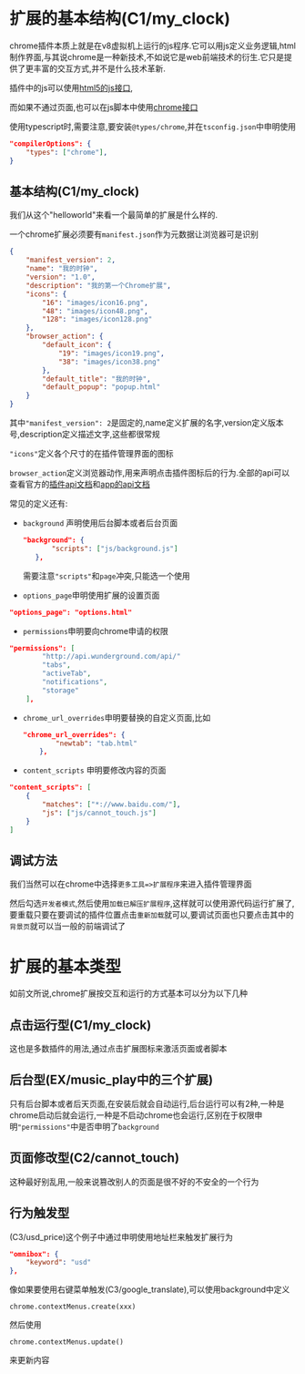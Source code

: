 # 扩展的基本结构(C1/my_clock)

chrome插件本质上就是在v8虚拟机上运行的js程序.它可以用js定义业务逻辑,html制作界面,与其说chrome是一种新技术,不如说它是web前端技术的衍生.它只是提供了更丰富的交互方式,并不是什么技术革新.

插件中的js可以使用[html5的js接口](http://html5index.org/),

而如果不通过页面,也可以在js脚本中使用[chrome接口](https://developer.chrome.com/extensions/api_index)

使用typescript时,需要注意,要安装`@types/chrome`,并在`tsconfig.json`中申明使用

```json
"compilerOptions": {
    "types": ["chrome"],
}
```


## 基本结构(C1/my_clock)

我们从这个"helloworld"来看一个最简单的扩展是什么样的.

一个chrome扩展必须要有`manifest.json`作为元数据让浏览器可是识别

```json
{
    "manifest_version": 2,
    "name": "我的时钟",
    "version": "1.0",
    "description": "我的第一个Chrome扩展",
    "icons": {
        "16": "images/icon16.png",
        "48": "images/icon48.png",
        "128": "images/icon128.png"
    },
    "browser_action": {
        "default_icon": {
            "19": "images/icon19.png",
            "38": "images/icon38.png"
        },
        "default_title": "我的时钟",
        "default_popup": "popup.html"
    }
}
```

其中`"manifest_version": 2`是固定的,name定义扩展的名字,version定义版本号,description定义描述文字,这些都很常规

`"icons"`定义各个尺寸的在插件管理界面的图标


`browser_action`定义浏览器动作,用来声明点击插件图标后的行为.全部的api可以查看官方的[插件api文档](https://developer.chrome.com/extensions/manifest)和[app的api文档](https://developer.chrome.com/apps/manifest)


常见的定义还有:

+ `background` 声明使用后台脚本或者后台页面

    ```json
    "background": {
           "scripts": ["js/background.js"]
       },
    ```
    需要注意`"scripts"`和`page`冲突,只能选一个使用

+ `options_page`申明使用扩展的设置页面

```json
"options_page": "options.html"
```

+ `permissions`申明要向chrome申请的权限

```json
"permissions": [
        "http://api.wunderground.com/api/"
        "tabs",
        "activeTab",
        "notifications",
        "storage"
    ],
```

+ `chrome_url_overrides`申明要替换的自定义页面,比如

    ```json
    "chrome_url_overrides": {
            "newtab": "tab.html"
        },
    ```

+ `content_scripts` 申明要修改内容的页面

```json
"content_scripts": [
    {
        "matches": ["*://www.baidu.com/"],
        "js": ["js/cannot_touch.js"]
    }
]
```

## 调试方法

我们当然可以在chrome中选择`更多工具=>扩展程序`来进入插件管理界面

然后勾选`开发者模式`,然后使用`加载已解压扩展程序`,这样就可以使用源代码运行扩展了,要重载只要在要调试的插件位置点击`重新加载`就可以,要调试页面也只要点击其中的`背景页`就可以当一般的前端调试了

# 扩展的基本类型

如前文所说,chrome扩展按交互和运行的方式基本可以分为以下几种

## 点击运行型(C1/my_clock)

这也是多数插件的用法,通过点击扩展图标来激活页面或者脚本

## 后台型(EX/music_play中的三个扩展)

只有后台脚本或者后天页面,在安装后就会自动运行,后台运行可以有2种,一种是chrome启动后就会运行,一种是不启动chrome也会运行,区别在于权限申明`"permissions"`中是否申明了`background`


## 页面修改型(C2/cannot_touch)

这种最好别乱用,一般来说篡改别人的页面是很不好的不安全的一个行为

## 行为触发型

(C3/usd_price)这个例子中通过申明使用地址栏来触发扩展行为

```json
"omnibox": {
    "keyword": "usd"
},
```

像如果要使用右键菜单触发(C3/google_translate),可以使用background中定义

```
chrome.contextMenus.create(xxx)

```

然后使用

```
chrome.contextMenus.update()
```
来更新内容
